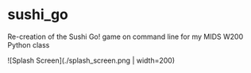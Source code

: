 # sushi_go
Re-creation of the Sushi Go! game on command line for my MIDS W200 Python class

![Splash Screen](./splash_screen.png | width=200)